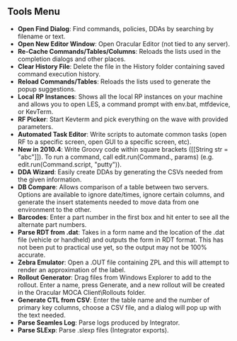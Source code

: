 ## Tools Menu

- **Open Find Dialog**: Find commands, policies, DDAs by searching by filename or text.
- **Open New Editor Window**: Open Oracular Editor (not tied to any server).
- **Re-Cache Commands/Tables/Columns**: Reloads the lists used in the completion dialogs and other places.
- **Clear History File**: Delete the file in the History folder containing saved command execution history.
- **Reload Commands/Tables**: Reloads the lists used to generate the popup suggestions.
- **Local RP Instances**: Shows all the local RP instances on your machine and allows you to open LES, a command prompt with env.bat, mtfdevice, or KevTerm.
- **RF Picker**: Start Kevterm and pick everything on the wave with provided parameters.
- **Automated Task Editor**: Write scripts to automate common tasks (open RF to a specific screen, open GUI to a specific screen, etc).
- **New in 2010.4**: Write Groovy code within square brackets ([[String str = "abc"]]). To run a command, call edit.run(Command.<command>, params) (e.g. edit.run(Command.script, "putty")).
- **DDA Wizard**: Easily create DDAs by generating the CSVs needed from the given information.
- **DB Compare**: Allows comparison of a table between two servers. Options are available to ignore date/times, ignore certain columns, and generate the insert statements needed to move data from one environment to the other.
- **Barcodes**: Enter a part number in the first box and hit enter to see all the alternate part numbers.
- **Parse RDT from .dat**: Takes in a form name and the location of the .dat file (vehicle or handheld) and outputs the form in RDT format. This has not been put to practical use yet, so the output may not be 100% accurate.
- **Zebra Emulator**: Open a .OUT file containing ZPL and this will attempt to render an approximation of the label.
- **Rollout Generator**: Drag files from Windows Explorer to add to the rollout. Enter a name, press Generate, and a new rollout will be created in the Oracular MOCA Client\Rollouts folder.
- **Generate CTL from CSV**: Enter the table name and the number of primary key columns, choose a CSV file, and a dialog will pop up with the text needed.
- **Parse Seamles Log**: Parse logs produced by Integrator.
- **Parse SLExp**: Parse .slexp files (Integrator exports).
